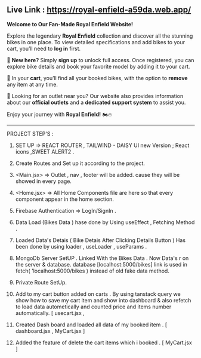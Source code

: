 Live Link : https://royal-enfield-a59da.web.app/
---

**Welcome to Our Fan-Made Royal Enfield Website!**  

Explore the legendary **Royal Enfield** collection and discover all the stunning bikes in one place. To view detailed specifications and add bikes to your cart, you’ll need to **log in** first.  

🚀 **New here?** Simply **sign up** to unlock full access. Once registered, you can explore bike details and book your favorite model by adding it to your cart.  

🛒 In your **cart**, you’ll find all your booked bikes, with the option to **remove** any item at any time.  

📍 Looking for an outlet near you? Our website also provides information about our **official outlets** and a **dedicated support system** to assist you.  

Enjoy your journey with **Royal Enfield!** 🏍️🔥  



-------------------
PROJECT STEP'S  : 

<!-- STEPS OF THIS PROJECT -->
1. SET UP => REACT ROUTER , TAILWIND - DAISY UI new Version ; React icons ,SWEET ALERT2 .

2. Create Routes and Set up it according to the project.

3. <Main.jsx> => Outlet , nav , footer will be added. cause they will be showed in every page.

4. <Home.jsx> => All Home Components file are here so that every component appear in the home section.

5. Firebase Authentication => LogIn/SignIn .

6. Data Load (Bikes Data ) hase done  by Using useEffect , Fetching Method .

7. Loaded Data's Detais ( Bike Detais After Clicking Details Button ) Has been done by using loader , useLoader , useParams .

8. MongoDb Server SetUP . Linked With the Bikes Data . Now Data's r on the server & database. database [localhost:5000/bikes] link is used  in fetch( 'localhost:5000/bikes ) instead of old fake data method.

9. Private Route SetUp.

10. Add to my cart button added on carts . By using tanstack query we show how to save my cart item  and show into dashboard  & also refetch to load data autometically and counted price and items number automatically.  [ usecart.jsx ,

11. Created Dash board and loaded all data of my booked item . [ dashboard.jsx , MyCart.jsx  ]

12.   Added the feature of delete the cart items which i booked  .  [ MyCart.jsx ]
   
